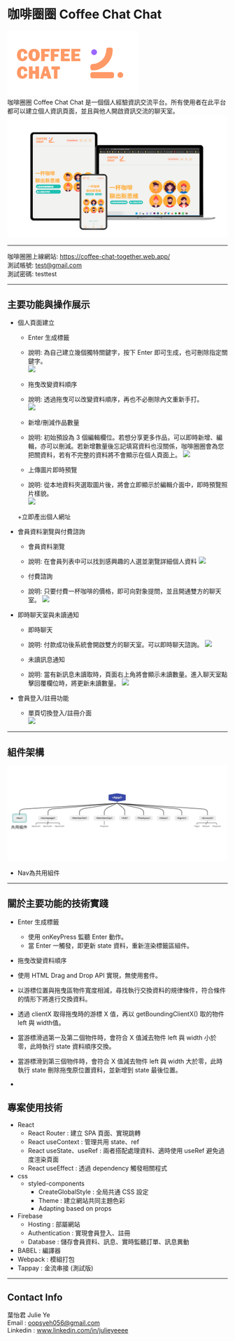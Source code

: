 # 咖啡圈圈 Coffee Chat Chat
![](https://raw.githubusercontent.com/JulieYeeee/coffee-chat-chat/main/static/picture/logo2.png)  
咖啡圈圈 Coffee Chat Chat 是一個個人經驗資訊交流平台。所有使用者在此平台都可以建立個人資訊頁面，並且與他人開啟資訊交流的聊天室。  
![](https://github.com/JulieYeeee/git-work/blob/main/coffee-rwd.png)  

****  
咖啡圈圈上線網站: https://coffee-chat-together.web.app/  
測試帳號: test@gmail.com  
測試密碼: testtest  
****  

## 主要功能與操作展示  
+ 個人頁面建立  
  + Enter 生成標籤  
  + 說明: 為自己建立幾個獨特關鍵字，按下 Enter 即可生成，也可刪除指定關鍵字。  
  ![](https://github.com/JulieYeeee/git-work/blob/main/keyword.gif) 
  
  + 拖曳改變資料順序 
  + 說明: 透過拖曳可以改變資料順序，再也不必刪除內文重新手打。  
  ![](https://github.com/JulieYeeee/git-work/blob/main/drag.gif) 
  
  + 新增/刪減作品數量  
  + 說明: 初始預設為 3 個編輯欄位。若想分享更多作品，可以即時新增、編輯，亦可以刪減。若新增數量後忘記填寫資料也沒關係，咖啡圈圈會為您把關資料，若有不完整的資料將不會顯示在個人頁面上。 
  ![](https://github.com/JulieYeeee/git-work/blob/main/addpj.gif)  
  
  + 上傳圖片即時預覽 
  + 說明: 從本地資料夾選取圖片後，將會立即顯示於編輯介面中，即時預覽照片樣貌。  
  ![](https://github.com/JulieYeeee/git-work/blob/main/upload.gif)  
  
  +立即產出個人網址
  

+ 會員資料瀏覽與付費諮詢  
  + 會員資料瀏覽
  + 說明: 在會員列表中可以找到感興趣的人選並瀏覽詳細個人資料
  ![](https://github.com/JulieYeeee/git-work/blob/main/search.gif) 

  + 付費諮詢
  + 說明: 只要付費一杯咖啡的價格，即可向對象提問，並且開通雙方的聊天室。 
  ![](https://github.com/JulieYeeee/git-work/blob/main/ask.gif)  


+ 即時聊天室與未讀通知
  + 即時聊天
  + 說明: 付款成功後系統會開啟雙方的聊天室。可以即時聊天諮詢。
  ![](https://github.com/JulieYeeee/git-work/blob/main/chatroom.gif)  
  
  + 未讀訊息通知
  + 說明: 當有新訊息未讀取時，頁面右上角將會顯示未讀數量。進入聊天室點擊回覆欄位時，將更新未讀數量。
  ![](https://github.com/JulieYeeee/git-work/blob/main/notification.gif) 
  

+ 會員登入/註冊功能  
  + 單頁切換登入/註冊介面  
  ![](https://github.com/JulieYeeee/git-work/blob/main/signin.gif)   
  

****  
## 組件架構
![](https://github.com/JulieYeeee/git-work/blob/main/1655057317355.jpg)   
+ Nav為共用組件

****  
## 關於主要功能的技術實踐
+ Enter 生成標籤
  + 使用 onKeyPress 監聽 Enter 動作。
  + 當 Enter 一觸發，即更新 state 資料，重新渲染標籤區組件。
  
+  拖曳改變資料順序
  + 使用 HTML Drag and Drop API 實現，無使用套件。
  + 以游標位置與拖曳區物件寬度相減，尋找執行交換資料的規律條件，符合條件的情形下將進行交換資料。
  + 透過 clientX 取得拖曳時的游標 X 值，再以 getBoundingClientX() 取的物件 left 與 width值。
  + 當游標滑過第一及第二個物件時，會符合 X 值減去物件 left 與 width 小於零，此時執行 state 資料順序交換。
  + 當游標滑到第三個物件時，會符合 X 值減去物件 left 與 width 大於零，此時執行 state 刪除拖曳原位置資料，並新增到 state 最後位置。
  + 
## 專案使用技術  
+ React
  + React Router : 建立 SPA 頁面、實現跳轉
  + React useContext : 管理共用 state、ref
  + React useState、useRef : 兩者搭配處理資料、適時使用 useRef 避免過度渲染頁面
  + React useEffect : 透過 dependency 觸發相關程式
+ css
  + styled-components
    + CreateGlobalStyle : 全局共通 CSS 設定
    + Theme : 建立網站共同主題色彩 
    + Adapting based on props
+ Firebase  
  +  Hosting : 部屬網站
  +  Authentication : 實現會員登入、註冊
  +  Database : 儲存會員資料、訊息、實時監聽訂單、訊息異動
+ BABEL : 編譯器
+ Webpack : 模組打包 
+ Tappay : 金流串接 (測試版)

****  
## Contact Info
葉怡君 Julie Ye  
Email : oopsyeh056@gmail.com  
Linkedin : www.linkedin.com/in/julieyeeee   

